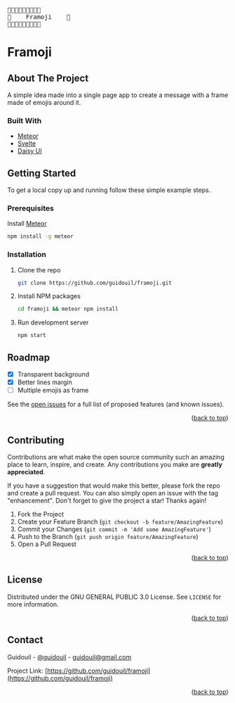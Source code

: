 <div id="top"></div>

<pre>
🌼🌼🌼🌼🌼🌼🌼🌼🌼
🌼    Framoji    🌼
🌼🌼🌼🌼🌼🌼🌼🌼🌼
</pre>
# Framoji

<!-- ABOUT THE PROJECT -->
## About The Project

A simple idea made into a single page app to create a message with a frame made of emojis around it.

### Built With

* [Meteor](https://www.meteor.com/)
* [Svelte](https://svelte.dev/)
* [Daisy UI](https://daisyui.com/)

<!-- GETTING STARTED -->
## Getting Started
To get a local copy up and running follow these simple example steps.

### Prerequisites
Install [Meteor](https://www.meteor.com/developers/install)
```sh
npm install -g meteor
```

### Installation

1. Clone the repo

   ```sh
   git clone https://github.com/guidouil/framoji.git
   ```

2. Install NPM packages

   ```sh
   cd framoji && meteor npm install
   ```

3. Run development server

    ```sh
    npm start
    ```

<!-- ROADMAP -->
## Roadmap

* [x] Transparent background
* [x] Better lines margin
* [ ] Multiple emojis as frame

See the [open issues](https://github.com/guidouil/framoji/issues) for a full list of proposed features (and known issues).

<p align="right">(<a href="#top">back to top</a>)</p>

<!-- CONTRIBUTING -->
## Contributing

Contributions are what make the open source community such an amazing place to learn, inspire, and create. Any contributions you make are **greatly appreciated**.

If you have a suggestion that would make this better, please fork the repo and create a pull request. You can also simply open an issue with the tag "enhancement".
Don't forget to give the project a star! Thanks again!

1. Fork the Project
2. Create your Feature Branch (`git checkout -b feature/AmazingFeature`)
3. Commit your Changes (`git commit -m 'Add some AmazingFeature'`)
4. Push to the Branch (`git push origin feature/AmazingFeature`)
5. Open a Pull Request

<p align="right">(<a href="#top">back to top</a>)</p>

<!-- LICENSE -->
## License

Distributed under the GNU GENERAL PUBLIC 3.0 License. See `LICENSE` for more information.

<p align="right">(<a href="#top">back to top</a>)</p>

<!-- CONTACT -->
## Contact

Guidouil - [@guidouil](https://twitter.com/guidouil) - guidouil@gmail.com

Project Link: [https://github.com/guidouil/framoji](https://github.com/guidouil/framoji)

<p align="right">(<a href="#top">back to top</a>)</p>
